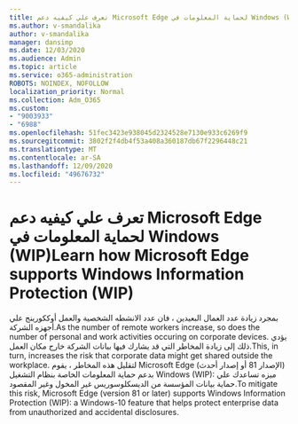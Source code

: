 ```yaml
---
title: تعرف علي كيفيه دعم Microsoft Edge لحماية المعلومات في Windows (WIP)
ms.author: v-smandalika
author: v-smandalika
manager: dansimp
ms.date: 12/03/2020
ms.audience: Admin
ms.topic: article
ms.service: o365-administration
ROBOTS: NOINDEX, NOFOLLOW
localization_priority: Normal
ms.collection: Adm_O365
ms.custom:
- "9003933"
- "6988"
ms.openlocfilehash: 51fec3423e938045d2324528e7130e933c6269f9
ms.sourcegitcommit: 3802f2f4db4f53a408a360187db67f2296448c21
ms.translationtype: MT
ms.contentlocale: ar-SA
ms.lasthandoff: 12/09/2020
ms.locfileid: "49676732"
---
```

# <a name="learn-how-microsoft-edge-supports-windows-information-protection-wip"></a><span data-ttu-id="c9318-102">تعرف علي كيفيه دعم Microsoft Edge لحماية المعلومات في Windows (WIP)</span><span class="sxs-lookup"><span data-stu-id="c9318-102">Learn how Microsoft Edge supports Windows Information Protection (WIP)</span></span>

<span data-ttu-id="c9318-103">بمجرد زيادة عدد العمال البعيدين ، فان عدد الانشطه الشخصية والعمل أوككورينج علي أجهزه الشركة.</span><span class="sxs-lookup"><span data-stu-id="c9318-103">As the number of remote workers increase, so does the number of personal and work activities occuring on corporate devices.</span></span> <span data-ttu-id="c9318-104">يؤدي ذلك إلى زيادة المخاطر التي قد يشارك فيها بيانات الشركة خارج مكان العمل.</span><span class="sxs-lookup"><span data-stu-id="c9318-104">This, in turn, increases the risk that corporate data might get shared outside the workplace.</span></span> <span data-ttu-id="c9318-105">لتقليل هذه المخاطر ، يقوم Microsoft Edge (الإصدار 81 أو إصدار أحدث) بدعم حماية المعلومات الخاصة بنظام التشغيل Windows (WIP): ميزه تساعدك علي حماية بيانات المؤسسة من الديسكلوسوريس غير المخول وغير المقصود.</span><span class="sxs-lookup"><span data-stu-id="c9318-105">To mitigate this risk, Microsoft Edge (version 81 or later) supports Windows Information Protection (WIP): a Windows-10 feature that helps protect enterprise data from unauthorized and accidental disclosures.</span></span>
